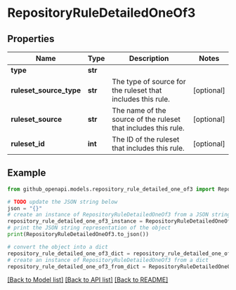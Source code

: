 # RepositoryRuleDetailedOneOf3


## Properties

Name | Type | Description | Notes
------------ | ------------- | ------------- | -------------
**type** | **str** |  | 
**ruleset_source_type** | **str** | The type of source for the ruleset that includes this rule. | [optional] 
**ruleset_source** | **str** | The name of the source of the ruleset that includes this rule. | [optional] 
**ruleset_id** | **int** | The ID of the ruleset that includes this rule. | [optional] 

## Example

```python
from github_openapi.models.repository_rule_detailed_one_of3 import RepositoryRuleDetailedOneOf3

# TODO update the JSON string below
json = "{}"
# create an instance of RepositoryRuleDetailedOneOf3 from a JSON string
repository_rule_detailed_one_of3_instance = RepositoryRuleDetailedOneOf3.from_json(json)
# print the JSON string representation of the object
print(RepositoryRuleDetailedOneOf3.to_json())

# convert the object into a dict
repository_rule_detailed_one_of3_dict = repository_rule_detailed_one_of3_instance.to_dict()
# create an instance of RepositoryRuleDetailedOneOf3 from a dict
repository_rule_detailed_one_of3_from_dict = RepositoryRuleDetailedOneOf3.from_dict(repository_rule_detailed_one_of3_dict)
```
[[Back to Model list]](../README.md#documentation-for-models) [[Back to API list]](../README.md#documentation-for-api-endpoints) [[Back to README]](../README.md)


